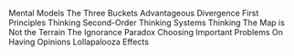 Mental Models
The Three Buckets
Advantageous Divergence
First Principles Thinking
Second-Order Thinking
Systems Thinking
The Map is Not the Terrain
The Ignorance Paradox
Choosing Important Problems
On Having Opinions
Lollapalooza Effects